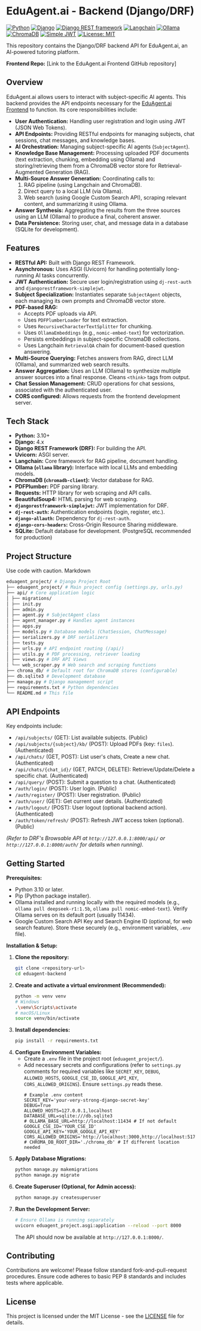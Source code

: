 # EduAgent.ai - Backend (Django/DRF)

[![Python](https://img.shields.io/badge/Python-3.10+-3776AB?logo=python&logoColor=white)](https://www.python.org/)
[![Django](https://img.shields.io/badge/Django-4.x-092E20?logo=django&logoColor=white)](https://www.djangoproject.com/)
[![Django REST framework](https://img.shields.io/badge/DRF-3.x-A30000?logo=django)](https://www.django-rest-framework.org/)
[![Langchain](https://img.shields.io/badge/Langchain-^0.1-blue)](https://python.langchain.com/)
[![Ollama](https://img.shields.io/badge/Ollama-grey?logo=ollama)](https://ollama.ai/)
[![ChromaDB](https://img.shields.io/badge/ChromaDB-vector--store-orange)](https://www.trychroma.com/)
[![Simple JWT](https://img.shields.io/badge/dj--rest--auth_/_simplejwt-JWT_Auth-brightgreen)](https://django-rest-framework-simplejwt.readthedocs.io/)
[![License: MIT](https://img.shields.io/badge/License-MIT-blue.svg)](https://opensource.org/licenses/MIT)

This repository contains the Django/DRF backend API for EduAgent.ai, an AI-powered tutoring platform.

**Frontend Repo:** [Link to the EduAgent.ai Frontend GitHub repository]

## Overview

EduAgent.ai allows users to interact with subject-specific AI agents. This backend provides the API endpoints necessary for the [EduAgent.ai Frontend](https://github.com/YashAdhau9211/eduagent_backend) to function. Its core responsibilities include:

*   **User Authentication:** Handling user registration and login using JWT (JSON Web Tokens).
*   **API Endpoints:** Providing RESTful endpoints for managing subjects, chat sessions, chat messages, and knowledge bases.
*   **AI Orchestration:** Managing subject-specific AI agents (`SubjectAgent`).
*   **Knowledge Base Management:** Processing uploaded PDF documents (text extraction, chunking, embedding using Ollama) and storing/retrieving them from a ChromaDB vector store for Retrieval-Augmented Generation (RAG).
*   **Multi-Source Answer Generation:** Coordinating calls to:
    1.  RAG pipeline (using Langchain and ChromaDB).
    2.  Direct query to a local LLM (via Ollama).
    3.  Web search (using Google Custom Search API), scraping relevant content, and summarizing it using Ollama.
*   **Answer Synthesis:** Aggregating the results from the three sources using an LLM (Ollama) to produce a final, coherent answer.
*   **Data Persistence:** Storing user, chat, and message data in a database (SQLite for development).

## Features

*   **RESTful API:** Built with Django REST Framework.
*   **Asynchronous:** Uses ASGI (Uvicorn) for handling potentially long-running AI tasks concurrently.
*   **JWT Authentication:** Secure user login/registration using `dj-rest-auth` and `djangorestframework-simplejwt`.
*   **Subject Specialization:** Instantiates separate `SubjectAgent` objects, each managing its own prompts and ChromaDB vector store.
*   **PDF-based RAG:**
    *   Accepts PDF uploads via API.
    *   Uses `PDFPlumberLoader` for text extraction.
    *   Uses `RecursiveCharacterTextSplitter` for chunking.
    *   Uses `OllamaEmbeddings` (e.g., `nomic-embed-text`) for vectorization.
    *   Persists embeddings in subject-specific ChromaDB collections.
    *   Uses Langchain `RetrievalQA` chain for document-based question answering.
*   **Multi-Source Querying:** Fetches answers from RAG, direct LLM (Ollama), and summarized web search results.
*   **Answer Aggregation:** Uses an LLM (Ollama) to synthesize multiple answer sources into a final response. Cleans `<think>` tags from output.
*   **Chat Session Management:** CRUD operations for chat sessions, associated with the authenticated user.
*   **CORS configured:** Allows requests from the frontend development server.

## Tech Stack

*   **Python:** 3.10+
*   **Django:** 4.x
*   **Django REST Framework (DRF):** For building the API.
*   **Uvicorn:** ASGI server.
*   **Langchain:** Core framework for RAG pipeline, document handling.
*   **Ollama (`ollama` library):** Interface with local LLMs and embedding models.
*   **ChromaDB (`chromadb-client`):** Vector database for RAG.
*   **PDFPlumber:** PDF parsing library.
*   **Requests:** HTTP library for web scraping and API calls.
*   **BeautifulSoup4:** HTML parsing for web scraping.
*   **`djangorestframework-simplejwt`:** JWT implementation for DRF.
*   **`dj-rest-auth`:** Authentication endpoints (login, register, etc.).
*   **`django-allauth`:** Dependency for `dj-rest-auth`.
*   **`django-cors-headers`:** Cross-Origin Resource Sharing middleware.
*   **SQLite:** Default database for development. (PostgreSQL recommended for production)

## Project Structure
Use code with caution.
Markdown
```bash
eduagent_project/ # Django Project Root
├── eduagent_project/ # Main project config (settings.py, urls.py)
├── api/ # Core application logic
│ ├── migrations/
│ ├── init.py
│ ├── admin.py
│ ├── agent.py # SubjectAgent class
│ ├── agent_manager.py # Handles agent instances
│ ├── apps.py
│ ├── models.py # Database models (ChatSession, ChatMessage)
│ ├── serializers.py # DRF serializers
│ ├── tests.py
│ ├── urls.py # API endpoint routing (/api/)
│ ├── utils.py # PDF processing, retriever loading
│ ├── views.py # DRF API Views
│ └── web_scraper.py # Web search and scraping functions
├── chroma_db/ # Default root for ChromaDB stores (configurable)
├── db.sqlite3 # Development database
├── manage.py # Django management script
├── requirements.txt # Python dependencies
└── README.md # This file
```

## API Endpoints

Key endpoints include:
*   `/api/subjects/` (GET): List available subjects. (Public)
*   `/api/subjects/{subject}/kb/` (POST): Upload PDFs (key: `files`). (Authenticated)
*   `/api/chats/` (GET, POST): List user's chats, Create a new chat. (Authenticated)
*   `/api/chats/{chat_id}/` (GET, PATCH, DELETE): Retrieve/Update/Delete a specific chat. (Authenticated)
*   `/api/query/` (POST): Submit a question to a chat. (Authenticated)
*   `/auth/login/` (POST): User login. (Public)
*   `/auth/register/` (POST): User registration. (Public)
*   `/auth/user/` (GET): Get current user details. (Authenticated)
*   `/auth/logout/` (POST): User logout (optional backend action). (Authenticated)
*   `/auth/token/refresh/` (POST): Refresh JWT access token (optional). (Public)

*(Refer to DRF's Browsable API at `http://127.0.0.1:8000/api/` or `http://127.0.0.1:8000/auth/` for details when running).*

## Getting Started

**Prerequisites:**

*   Python 3.10 or later.
*   Pip (Python package installer).
*   Ollama installed and running locally with the required models (e.g., `ollama pull deepseek-r1:1.5b`, `ollama pull nomic-embed-text`). Verify Ollama serves on its default port (usually 11434).
*   Google Custom Search API Key and Search Engine ID (optional, for web search feature). Store these securely (e.g., environment variables, `.env` file).

**Installation & Setup:**

1.  **Clone the repository:**
    ```bash
    git clone <repository-url>
    cd eduagent-backend
    ```
2.  **Create and activate a virtual environment (Recommended):**
    ```bash
    python -m venv venv
    # Windows
    .\venv\Scripts\activate
    # macOS/Linux
    source venv/bin/activate
    ```
3.  **Install dependencies:**
    ```bash
    pip install -r requirements.txt
    ```
4.  **Configure Environment Variables:**
    *   Create a `.env` file in the project root (`eduagent_project/`).
    *   Add necessary secrets and configurations (refer to `settings.py` comments for required variables like `SECRET_KEY`, `DEBUG`, `ALLOWED_HOSTS`, `GOOGLE_CSE_ID`, `GOOGLE_API_KEY`, `CORS_ALLOWED_ORIGINS`). Ensure `settings.py` reads these.
        ```dotenv
        # Example .env content
        SECRET_KEY='your-very-strong-django-secret-key'
        DEBUG=True
        ALLOWED_HOSTS=127.0.0.1,localhost
        DATABASE_URL=sqlite:///db.sqlite3
        # OLLAMA_BASE_URL=http://localhost:11434 # If not default
        GOOGLE_CSE_ID='YOUR_CSE_ID'
        GOOGLE_API_KEY='YOUR_GOOGLE_API_KEY'
        CORS_ALLOWED_ORIGINS='http://localhost:3000,http://localhost:5173'
        # CHROMA_DB_ROOT_DIR='./chroma_db' # If different location needed
        ```
5.  **Apply Database Migrations:**
    ```bash
    python manage.py makemigrations
    python manage.py migrate
    ```
6.  **Create Superuser (Optional, for Admin access):**
    ```bash
    python manage.py createsuperuser
    ```
7.  **Run the Development Server:**
    ```bash
    # Ensure Ollama is running separately
    uvicorn eduagent_project.asgi:application --reload --port 8000
    ```
    The API should now be available at `http://127.0.0.1:8000/`.

## Contributing

Contributions are welcome! Please follow standard fork-and-pull-request procedures. Ensure code adheres to basic PEP 8 standards and includes tests where applicable.

## License

This project is licensed under the MIT License - see the [LICENSE](LICENSE) file for details.